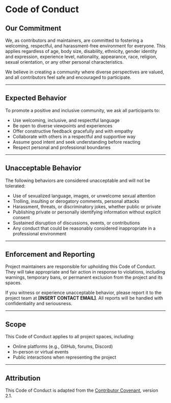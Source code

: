 <!-- outlines the expected standards of behavior for individuals within an organization or group. -->
# Code of Conduct

## Our Commitment

We, as contributors and maintainers, are committed to fostering a welcoming, respectful, and harassment-free environment for everyone. This applies regardless of age, body size, disability, ethnicity, gender identity and expression, experience level, nationality, appearance, race, religion, sexual orientation, or any other personal characteristics.

We believe in creating a community where diverse perspectives are valued, and all contributors feel safe and encouraged to participate.

---

## Expected Behavior

To promote a positive and inclusive community, we ask all participants to:

- Use welcoming, inclusive, and respectful language
- Be open to diverse viewpoints and experiences
- Offer constructive feedback gracefully and with empathy
- Collaborate with others in a respectful and supportive way
- Assume good intent and seek understanding before reacting
- Respect personal and professional boundaries

---

## Unacceptable Behavior

The following behaviors are considered unacceptable and will not be tolerated:

- Use of sexualized language, images, or unwelcome sexual attention
- Trolling, insulting or derogatory comments, personal attacks
- Harassment, threats, or discriminatory jokes, whether public or private
- Publishing private or personally identifying information without explicit consent
- Sustained disruption of discussions, events, or contributions
- Any conduct that could be reasonably considered inappropriate in a professional environment

---

## Enforcement and Reporting

Project maintainers are responsible for upholding this Code of Conduct. They will take appropriate and fair action in response to violations, including warnings, temporary bans, or permanent exclusion from the project and its spaces.

If you witness or experience unacceptable behavior, please report it to the project team at **[INSERT CONTACT EMAIL]**. All reports will be handled with confidentiality and seriousness.

---

## Scope

This Code of Conduct applies to all project spaces, including:

- Online platforms (e.g., GitHub, forums, Discord)
- In-person or virtual events
- Public interactions when representing the project

---

## Attribution

This Code of Conduct is adapted from the [Contributor Covenant](https://www.contributor-covenant.org), version 2.1.
